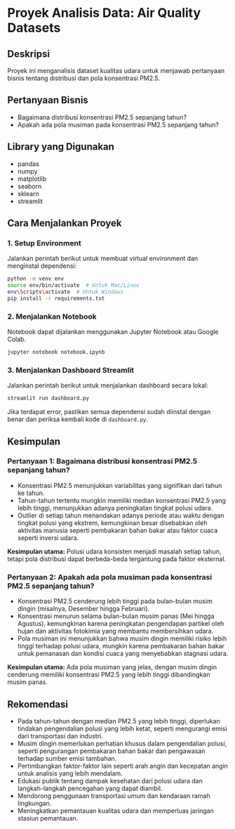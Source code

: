 # Proyek Analisis Data: Air Quality Datasets

## Deskripsi

Proyek ini menganalisis dataset kualitas udara untuk menjawab pertanyaan bisnis tentang distribusi dan pola konsentrasi PM2.5.

## Pertanyaan Bisnis

- Bagaimana distribusi konsentrasi PM2.5 sepanjang tahun?
- Apakah ada pola musiman pada konsentrasi PM2.5 sepanjang tahun?

## Library yang Digunakan

- pandas
- numpy
- matplotlib
- seaborn
- sklearn
- streamlit

## Cara Menjalankan Proyek

### 1. Setup Environment

Jalankan perintah berikut untuk membuat virtual environment dan menginstal dependensi:

```bash
python -m venv env
source env/bin/activate  # Untuk Mac/Linux
env\Scripts\activate  # Untuk Windows
pip install -r requirements.txt
```

### 2. Menjalankan Notebook

Notebook dapat dijalankan menggunakan Jupyter Notebook atau Google Colab.

```bash
jupyter notebook notebook.ipynb
```

### 3. Menjalankan Dashboard Streamlit

Jalankan perintah berikut untuk menjalankan dashboard secara lokal:

```bash
streamlit run dashboard.py
```

Jika terdapat error, pastikan semua dependensi sudah diinstal dengan benar dan periksa kembali kode di `dashboard.py`.

## Kesimpulan

### Pertanyaan 1: Bagaimana distribusi konsentrasi PM2.5 sepanjang tahun?

- Konsentrasi PM2.5 menunjukkan variabilitas yang signifikan dari tahun ke tahun.
- Tahun-tahun tertentu mungkin memiliki median konsentrasi PM2.5 yang lebih tinggi, menunjukkan adanya peningkatan tingkat polusi udara.
- Outlier di setiap tahun menandakan adanya periode atau waktu dengan tingkat polusi yang ekstrem, kemungkinan besar disebabkan oleh aktivitas manusia seperti pembakaran bahan bakar atau faktor cuaca seperti inversi udara.

**Kesimpulan utama:** Polusi udara konsisten menjadi masalah setiap tahun, tetapi pola distribusi dapat berbeda-beda tergantung pada faktor eksternal.

### Pertanyaan 2: Apakah ada pola musiman pada konsentrasi PM2.5 sepanjang tahun?

- Konsentrasi PM2.5 cenderung lebih tinggi pada bulan-bulan musim dingin (misalnya, Desember hingga Februari).
- Konsentrasi menurun selama bulan-bulan musim panas (Mei hingga Agustus), kemungkinan karena peningkatan pengendapan partikel oleh hujan dan aktivitas fotokimia yang membantu membersihkan udara.
- Pola musiman ini menunjukkan bahwa musim dingin memiliki risiko lebih tinggi terhadap polusi udara, mungkin karena pembakaran bahan bakar untuk pemanasan dan kondisi cuaca yang menyebabkan stagnasi udara.

**Kesimpulan utama:** Ada pola musiman yang jelas, dengan musim dingin cenderung memiliki konsentrasi PM2.5 yang lebih tinggi dibandingkan musim panas.

## Rekomendasi

- Pada tahun-tahun dengan median PM2.5 yang lebih tinggi, diperlukan tindakan pengendalian polusi yang lebih ketat, seperti mengurangi emisi dari transportasi dan industri.
- Musim dingin memerlukan perhatian khusus dalam pengendalian polusi, seperti pengurangan pembakaran bahan bakar dan pengawasan terhadap sumber emisi tambahan.
- Pertimbangkan faktor-faktor lain seperti arah angin dan kecepatan angin untuk analisis yang lebih mendalam.
- Edukasi publik tentang dampak kesehatan dari polusi udara dan langkah-langkah pencegahan yang dapat diambil.
- Mendorong penggunaan transportasi umum dan kendaraan ramah lingkungan.
- Meningkatkan pemantauan kualitas udara dan memperluas jaringan stasiun pemantauan.

